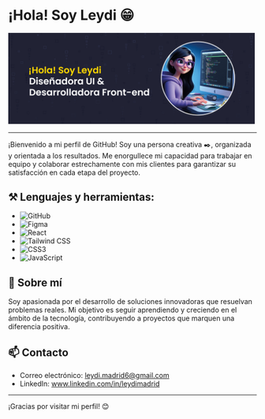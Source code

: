 # ¡Hola! Soy Leydi 😁

<img src="/portada.jpg" alt="portada" width="500"/> </p>

---

¡Bienvenido a mi perfil de GitHub! Soy una persona creativa ✒️, organizada y orientada a los resultados. Me enorgullece mi capacidad para trabajar en equipo y colaborar estrechamente con mis clientes para garantizar su satisfacción en cada etapa del proyecto.

## ⚒️ Lenguajes y herramientas:

- ![GitHub](https://img.shields.io/badge/GitHub-181717?style=for-the-badge&logo=github&logoColor=white)
- ![Figma](https://img.shields.io/badge/Figma-F24E1E?style=for-the-badge&logo=figma&logoColor=white)
- ![React](https://img.shields.io/badge/React-20232A?style=for-the-badge&logo=react&logoColor=61DAFB)
- ![Tailwind CSS](https://img.shields.io/badge/Tailwind%20CSS-06B6D4?style=for-the-badge&logo=tailwindcss&logoColor=white)
- ![CSS3](https://img.shields.io/badge/CSS3-1572B6?style=for-the-badge&logo=css3&logoColor=white)
- ![JavaScript](https://img.shields.io/badge/JavaScript-F7DF1E?style=for-the-badge&logo=javascript&logoColor=black)


## 🚀 Sobre mí

Soy apasionada por el desarrollo de soluciones innovadoras que resuelvan problemas reales. Mi objetivo es seguir aprendiendo y creciendo en el ámbito de la tecnología, contribuyendo a proyectos que marquen una diferencia positiva.

## 📫 Contacto

- Correo electrónico: leydi.madrid6@gmail.com
- LinkedIn: www.linkedin.com/in/leydimadrid

---

¡Gracias por visitar mi perfil! 😊
